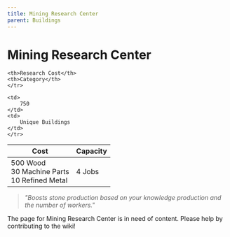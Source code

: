 ```yaml
---
title: Mining Research Center
parent: Buildings
---
```

# Mining Research Center

<table>
<thead>
	<tr>
	<th>Cost</th>
	<th>Capacity</th>
	
	<th>Research Cost</th>
	<th>Category</th>
	</tr>
</thead>
<tbody>
	<tr>
	<td>
		500 Wood<br>30 Machine Parts<br>10 Refined Metal
	</td>
	<td>
		4 Jobs
	</td>
	
	<td>
		750
	</td>
	<td>
		Unique Buildings
	</td>
	</tr>
</tbody>
</table>

> *"Boosts stone production based on your knowledge production and the number of workers."*

The page for Mining Research Center is in need of content. Please help by contributing to the wiki!
